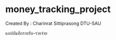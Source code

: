 # money_tracking_project

Created By : Charinrat Sittiprasong DTU-SAU

แอปบันทึกรายรับ-รายจ่าย

  

  
